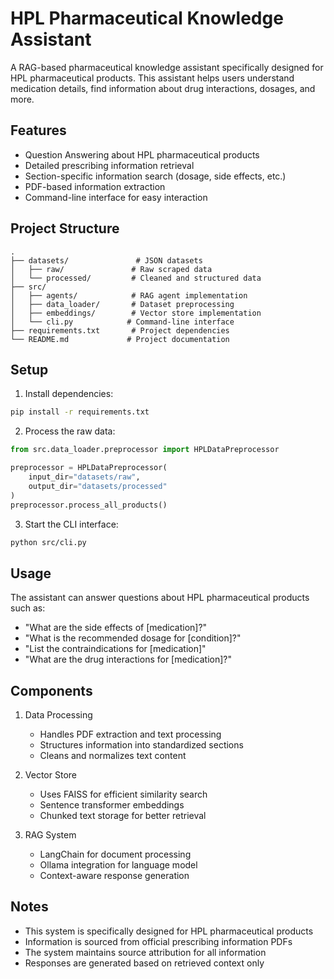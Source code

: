 # HPL Pharmaceutical Knowledge Assistant

A RAG-based pharmaceutical knowledge assistant specifically designed for HPL pharmaceutical products. This assistant helps users understand medication details, find information about drug interactions, dosages, and more.

## Features

- Question Answering about HPL pharmaceutical products
- Detailed prescribing information retrieval
- Section-specific information search (dosage, side effects, etc.)
- PDF-based information extraction
- Command-line interface for easy interaction

## Project Structure

```
.
├── datasets/               # JSON datasets
│   ├── raw/               # Raw scraped data
│   └── processed/         # Cleaned and structured data
├── src/
│   ├── agents/            # RAG agent implementation
│   ├── data_loader/       # Dataset preprocessing
│   ├── embeddings/        # Vector store implementation
│   └── cli.py            # Command-line interface
├── requirements.txt       # Project dependencies
└── README.md             # Project documentation
```

## Setup

1. Install dependencies:
```bash
pip install -r requirements.txt
```

2. Process the raw data:
```python
from src.data_loader.preprocessor import HPLDataPreprocessor

preprocessor = HPLDataPreprocessor(
    input_dir="datasets/raw",
    output_dir="datasets/processed"
)
preprocessor.process_all_products()
```

3. Start the CLI interface:
```bash
python src/cli.py
```

## Usage

The assistant can answer questions about HPL pharmaceutical products such as:
- "What are the side effects of [medication]?"
- "What is the recommended dosage for [condition]?"
- "List the contraindications for [medication]"
- "What are the drug interactions for [medication]?"

## Components

1. Data Processing
   - Handles PDF extraction and text processing
   - Structures information into standardized sections
   - Cleans and normalizes text content

2. Vector Store
   - Uses FAISS for efficient similarity search
   - Sentence transformer embeddings
   - Chunked text storage for better retrieval

3. RAG System
   - LangChain for document processing
   - Ollama integration for language model
   - Context-aware response generation

## Notes

- This system is specifically designed for HPL pharmaceutical products
- Information is sourced from official prescribing information PDFs
- The system maintains source attribution for all information
- Responses are generated based on retrieved context only
